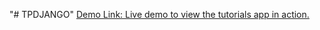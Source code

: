 "# TPDJANGO" 
[Demo Link: Live demo to view the tutorials app in action.](https://tp-django-k2xc.vercel.app/tutorials)

